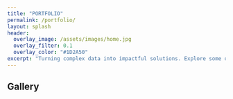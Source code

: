 ```yaml
---
title: "PORTFOLIO"
permalink: /portfolio/
layout: splash
header:
  overlay_image: /assets/images/home.jpg
  overlay_filter: 0.1
  overlay_color: "#1D2A50"
excerpt: "Turning complex data into impactful solutions. Explore some of my projects across healthcare, business, finance, and social impact."
---
```


<style>
.gallery-grid {
  display: grid;
  grid-template-columns: repeat(auto-fit, minmax(300px, 1fr));
  gap: 2rem;
  margin-top: 2rem;
}

.gallery-item {
  position: relative;
  overflow: hidden;
  border-radius: 10px;
  cursor: pointer;
  height: 250px;
}

.gallery-item img {
  width: 100%;
  height: 100%;
  object-fit: cover;
  transition: transform 0.5s ease;
}

.gallery-item:hover img {
  transform: scale(1.1);
}

.gallery-overlay {
  position: absolute;
  top: 0; left: 0;
  width: 100%;
  height: 100%;
  background: rgba(29, 42, 80, 0.7);
  color: white;
  display: flex;
  flex-direction: column;
  align-items: center;
  justify-content: center;
  opacity: 0;
  transition: opacity 0.5s ease;
  text-align: center;
  padding: 1rem;
}

.gallery-item:hover .gallery-overlay {
  opacity: 1;
}

.gallery-buttons {
  margin-top: 1rem;
  display: flex;
  gap: 1rem;
  flex-wrap: wrap;
  justify-content: center;
}

.gallery-buttons a {
  background: white;
  color: #1D2A50;
  padding: 0.5rem 1rem;
  border-radius: 8px;
  text-decoration: none;
  font-weight: bold;
  transition: background 0.3s ease;
}

.gallery-buttons a:hover {
  background: #ccc;
}

.filter-bar {
  text-align: center;
  margin-bottom: 2rem;
}

.filter-bar button {
  background: #f0f0f0;
  border: none;
  padding: 0.5rem 1rem;
  margin: 0 0.3rem;
  border-radius: 8px;
  font-weight: bold;
  cursor: pointer;
}

.filter-bar button.active {
  background: #1D2A50;
  color: white;
}
</style>

## Gallery
<!--
<div class="filter-bar">
  <button data-filter="all" class="active">Show All</button>
  <button data-filter="healthcare">Healthcare</button>
  <button data-filter="business">Business</button>
  <button data-filter="finance">Finance</button>
  <button data-filter="social">Social Impact</button>
</div>

<div class="gallery-grid">

<div class="gallery-item healthcare">
  <img src="/assets/images/pima-indian-header.png" alt="Pima Indian Diabetes">
  <div class="gallery-overlay">
    <h3>Pima Indian Diabetes</h3>
    <p>Exploratory analysis and predictive modeling in R.</p>
    <div class="gallery-buttons">
      <a href="https://github.com/TheAEkpo/pima-indian-diabetes-analysis" target="_blank">GitHub</a>
      <a href="https://agnesekpo.com/blog/pima-indian-notebook/" target="_blank">Notebook</a>
    </div>
  </div>
</div>

<div class="gallery-item business">
  <img src="/assets/images/ad-performance-header.png" alt="Ad Performance Analysis">
  <div class="gallery-overlay">
    <h3>Ad Performance Analysis</h3>
    <p>SQL-based analysis of ad revenue and impressions.</p>
    <div class="gallery-buttons">
      <a href="https://github.com/TheAEkpo/ad-performance-sql" target="_blank">GitHub</a>
    </div>
  </div>
</div>

<div class="gallery-item healthcare">
  <img src="/assets/images/hospital-readmission-header.png" alt="Hospital Readmission Prediction">
  <div class="gallery-overlay">
    <h3>Hospital Readmission</h3>
    <p>Predicting patient readmission risks using ML models.</p>
    <div class="gallery-buttons">
      <a href="https://github.com/TheAEkpo/hospital-readmission-prediction" target="_blank">GitHub</a>
    </div>
  </div>
</div>

 Add more projects here using the blank scaffold -->

</div>

<script>
const filterButtons = document.querySelectorAll('.filter-bar button');
const projects = document.querySelectorAll('.gallery-item');

filterButtons.forEach(button => {
  button.addEventListener('click', () => {
    const filter = button.getAttribute('data-filter');
    filterButtons.forEach(btn => btn.classList.remove('active'));
    button.classList.add('active');

    projects.forEach(item => {
      item.style.display = (filter === 'all' || item.classList.contains(filter)) ? 'block' : 'none';
    });
  });
});
</script>
